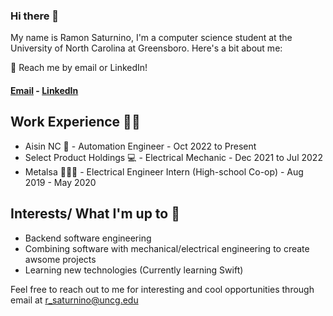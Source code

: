 ### Hi there 👋
My name is Ramon Saturnino, I'm a computer science student at the University of North Carolina at Greensboro. Here's a bit about me:

💬 Reach me by email or LinkedIn!
#### [Email](mailto:r_saturnino@uncg.edu) - [LinkedIn](https://www.linkedin.com/in/ram%C3%B3n-saturnino-/) 

## Work Experience 👨‍💻
- Aisin NC 📱 - Automation Engineer - Oct 2022 to Present 
- Select Product Holdings 💻 - Electrical Mechanic - Dec 2021 to Jul 2022
- Metalsa 👨🏻‍💻 - Electrical Engineer Intern (High-school Co-op) - Aug 2019 - May 2020

## Interests/ What I'm up to 🌱
- Backend software engineering
- Combining software with mechanical/electrical engineering to create awsome projects
- Learning new technologies (Currently learning Swift)

Feel free to reach out to me for interesting and cool opportunities through email at r_saturnino@uncg.edu

